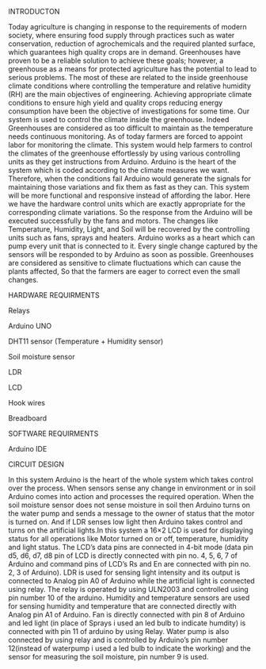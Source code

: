 INTRODUCTON 


Today agriculture is changing in response to the requirements of modern society, where ensuring food supply through practices such as water conservation, reduction of agrochemicals and the required planted surface, which guarantees high quality crops are in demand. Greenhouses have proven to be a reliable solution to achieve these goals; however, a greenhouse as a means for protected agriculture has the potential to lead to serious problems. The most of these are related to the inside greenhouse climate conditions where controlling the temperature and relative humidity (RH) are the main objectives of engineering. Achieving appropriate climate conditions to ensure high yield and quality crops reducing energy consumption have been the objective of investigations for some time. Our system is used to control the climate inside the greenhouse. Indeed Greenhouses are considered as too difficult to maintain as the temperature needs continuous monitoring. As of today farmers are forced to appoint labor for monitoring the climate. This system would help farmers to control the climates of the greenhouse effortlessly by using various controlling units as they get instructions from Arduino. Arduino is the heart of the system which is coded according to the climate measures we want. Therefore, when the conditions fail Arduino would generate the signals for maintaining those variations and fix them as fast as they can. This system will be more functional and responsive instead of affording the labor. Here we have the hardware control units which are exactly appropriate for the corresponding climate variations. So the response from the Arduino will be executed successfully by the fans and motors. The changes like Temperature, Humidity, Light, and Soil will be recovered by the controlling units such as fans, sprays and heaters. Arduino works as a heart which can pump every unit that is connected to it. Every single change captured by the sensors will be responded to by Arduino as soon as possible. Greenhouses are considered as sensitive to climate fluctuations which can cause the plants affected, So that the farmers are eager to correct even the small changes.

HARDWARE REQUIRMENTS

Relays

Arduino UNO

DHT11 sensor (Temperature + Humidity sensor)

Soil moisture sensor

LDR

LCD

Hook wires

Breadboard

SOFTWARE REQUIRMENTS

Arduino IDE

CIRCUIT DESIGN

In this system Arduino is the heart of the whole system which takes control over the process. When sensors sense any change in environment or in soil Arduino comes into action and processes the required operation. When the soil moisture sensor does not sense moisture in soil then Arduino turns on the water pump and sends a message to the owner of status that the motor is turned on. And if LDR senses low light then Arduino takes control and turns on the artificial lights.In this system a 16×2 LCD is used for displaying status for all operations like Motor turned on or off, temperature, humidity and light status. The LCD’s data pins are connected in 4-bit mode (data pin d5, d6, d7, d8 pin of LCD is directly connected with pin no. 4, 5, 6, 7 of Arduino and command pins of LCD’s Rs and En are connected with pin no. 2, 3 of Arduino). LDR is used for sensing light intensity and its output is connected to Analog pin A0 of Arduino while the artificial light is connected using relay. The relay is operated by using ULN2003 and controlled using pin number 10 of the arduino. Humidity and temperature sensors are used for sensing humidity and temperature that are connected directly with Analog pin A1 of Arduino. Fan is directly connected with pin 8 of Arduino and led light (in place of Sprays i used an led bulb to indicate humdity) is connected with pin 11 of arduino by using Relay. Water pump is also connected by using relay and is controlled by Arduino’s pin number 12(instead of waterpump i used a led bulb to indicate the working) and the sensor for measuring the soil moisture, pin number 9 is used.
